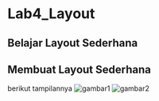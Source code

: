 # Lab4_Layout
## Belajar Layout Sederhana

## Membuat Layout Sederhana
berikut tampilannya
![gambar1](screenshot/ss2.PNG)
![gambar2](screenshot/ss3.PNG)